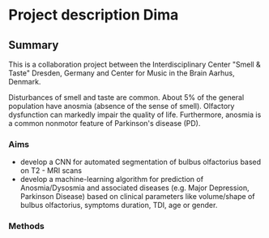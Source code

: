 


# Project description Dima

## Summary
 This is a collaboration project between  the Interdisciplinary Center "Smell & Taste" Dresden, Germany and Center for Music in the Brain Aarhus, Denmark.

Disturbances of smell and taste are common. About 5% of the general population have anosmia (absence of the sense of smell). Olfactory dysfunction can markedly impair the quality of life. 
Furthermore, anosmia is a common nonmotor feature of Parkinson's disease (PD).

### Aims

 - develop a CNN for automated segmentation of bulbus olfactorius based on T2 - MRI scans
 - develop a machine-learning algorithm for prediction of Anosmia/Dysosmia and associated diseases  (e.g. Major Depression, Parkinson Disease) based on clinical parameters like volume/shape of bulbus olfactorius, symptoms duration, TDI,  age or gender.

### Methods  


<!--stackedit_data:
eyJoaXN0b3J5IjpbMTA4OTgzMzY2LDU0MTYzMTAzNywtMzI2MT
c4MTY0LC0xMjAwNjk1NzIsLTE3NjkzMjEwOCwtNzE0NjE5NzUy
XX0=
-->